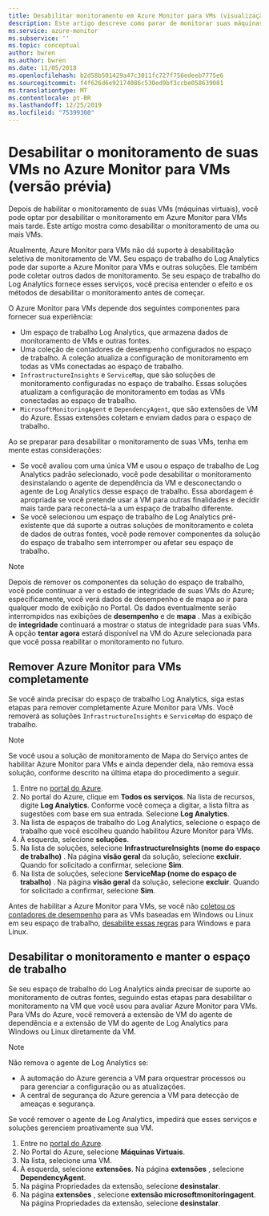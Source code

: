 ```yaml
---
title: Desabilitar monitoramento em Azure Monitor para VMs (visualização) | Microsoft Docs
description: Este artigo descreve como parar de monitorar suas máquinas virtuais no Azure Monitor para VMs.
ms.service: azure-monitor
ms.subservice: ''
ms.topic: conceptual
author: bwren
ms.author: bwren
ms.date: 11/05/2018
ms.openlocfilehash: b2d58b501429a47c3011fc727f756edeeb7775e6
ms.sourcegitcommit: f4f626d6e92174086c530ed9bf3ccbe058639081
ms.translationtype: MT
ms.contentlocale: pt-BR
ms.lasthandoff: 12/25/2019
ms.locfileid: "75399300"
---
```

# <a name="disable-monitoring-of-your-vms-in-azure-monitor-for-vms-preview"></a>Desabilitar o monitoramento de suas VMs no Azure Monitor para VMs (versão prévia)

Depois de habilitar o monitoramento de suas VMs (máquinas virtuais), você pode optar por desabilitar o monitoramento em Azure Monitor para VMs mais tarde. Este artigo mostra como desabilitar o monitoramento de uma ou mais VMs.  

Atualmente, Azure Monitor para VMs não dá suporte à desabilitação seletiva de monitoramento de VM. Seu espaço de trabalho do Log Analytics pode dar suporte a Azure Monitor para VMs e outras soluções. Ele também pode coletar outros dados de monitoramento. Se seu espaço de trabalho do Log Analytics fornece esses serviços, você precisa entender o efeito e os métodos de desabilitar o monitoramento antes de começar.

O Azure Monitor para VMs depende dos seguintes componentes para fornecer sua experiência:

* Um espaço de trabalho Log Analytics, que armazena dados de monitoramento de VMs e outras fontes.
* Uma coleção de contadores de desempenho configurados no espaço de trabalho. A coleção atualiza a configuração de monitoramento em todas as VMs conectadas ao espaço de trabalho.
* `InfrastructureInsights` e `ServiceMap`, que são soluções de monitoramento configuradas no espaço de trabalho. Essas soluções atualizam a configuração de monitoramento em todas as VMs conectadas ao espaço de trabalho.
* `MicrosoftMonitoringAgent` e `DependencyAgent`, que são extensões de VM do Azure. Essas extensões coletam e enviam dados para o espaço de trabalho.

Ao se preparar para desabilitar o monitoramento de suas VMs, tenha em mente estas considerações:

* Se você avaliou com uma única VM e usou o espaço de trabalho de Log Analytics padrão selecionado, você pode desabilitar o monitoramento desinstalando o agente de dependência da VM e desconectando o agente de Log Analytics desse espaço de trabalho. Essa abordagem é apropriada se você pretende usar a VM para outras finalidades e decidir mais tarde para reconectá-la a um espaço de trabalho diferente.
* Se você selecionou um espaço de trabalho de Log Analytics pré-existente que dá suporte a outras soluções de monitoramento e coleta de dados de outras fontes, você pode remover componentes da solução do espaço de trabalho sem interromper ou afetar seu espaço de trabalho.  

>[!NOTE]
> Depois de remover os componentes da solução do espaço de trabalho, você pode continuar a ver o estado de integridade de suas VMs do Azure; especificamente, você verá dados de desempenho e de mapa ao ir para qualquer modo de exibição no Portal. Os dados eventualmente serão interrompidos nas exibições de **desempenho** e de **mapa** . Mas a exibição de **integridade** continuará a mostrar o status de integridade para suas VMs. A opção **tentar agora** estará disponível na VM do Azure selecionada para que você possa reabilitar o monitoramento no futuro.  

## <a name="remove-azure-monitor-for-vms-completely"></a>Remover Azure Monitor para VMs completamente

Se você ainda precisar do espaço de trabalho Log Analytics, siga estas etapas para remover completamente Azure Monitor para VMs. Você removerá as soluções `InfrastructureInsights` e `ServiceMap` do espaço de trabalho.  

>[!NOTE]
>Se você usou a solução de monitoramento de Mapa do Serviço antes de habilitar Azure Monitor para VMs e ainda depender dela, não remova essa solução, conforme descrito na última etapa do procedimento a seguir.  
>

1. Entre no [portal do Azure](https://portal.azure.com).
2. No portal do Azure, clique em **Todos os serviços**. Na lista de recursos, digite **Log Analytics**. Conforme você começa a digitar, a lista filtra as sugestões com base em sua entrada. Selecione **Log Analytics**.
3. Na lista de espaços de trabalho do Log Analytics, selecione o espaço de trabalho que você escolheu quando habilitou Azure Monitor para VMs.
4. À esquerda, selecione **soluções**.  
5. Na lista de soluções, selecione **InfrastructureInsights (nome do espaço de trabalho)** . Na página **visão geral** da solução, selecione **excluir**. Quando for solicitado a confirmar, selecione **Sim**.  
6. Na lista de soluções, selecione **ServiceMap (nome do espaço de trabalho)** . Na página **visão geral** da solução, selecione **excluir**. Quando for solicitado a confirmar, selecione **Sim**.  

Antes de habilitar a Azure Monitor para VMs, se você não [coletou os contadores de desempenho](vminsights-enable-overview.md#performance-counters-enabled) para as VMs baseadas em Windows ou Linux em seu espaço de trabalho, [desabilite essas regras](../platform/data-sources-performance-counters.md#configuring-performance-counters) para Windows e para Linux.

## <a name="disable-monitoring-and-keep-the-workspace"></a>Desabilitar o monitoramento e manter o espaço de trabalho  

Se seu espaço de trabalho do Log Analytics ainda precisar de suporte ao monitoramento de outras fontes, seguindo estas etapas para desabilitar o monitoramento na VM que você usou para avaliar Azure Monitor para VMs. Para VMs do Azure, você removerá a extensão de VM do agente de dependência e a extensão de VM do agente de Log Analytics para Windows ou Linux diretamente da VM. 

>[!NOTE]
>Não remova o agente de Log Analytics se: 
>
> * A automação do Azure gerencia a VM para orquestrar processos ou para gerenciar a configuração ou as atualizações. 
> * A central de segurança do Azure gerencia a VM para detecção de ameaças e segurança. 
>
> Se você remover o agente de Log Analytics, impedirá que esses serviços e soluções gerenciem proativamente sua VM. 

1. Entre no [portal do Azure](https://portal.azure.com). 
2. No Portal do Azure, selecione **Máquinas Virtuais**. 
3. Na lista, selecione uma VM. 
4. À esquerda, selecione **extensões**. Na página **extensões** , selecione **DependencyAgent**.
5. Na página Propriedades da extensão, selecione **desinstalar**.
6. Na página **extensões** , selecione **extensão microsoftmonitoringagent**. Na página Propriedades da extensão, selecione **desinstalar**.  
